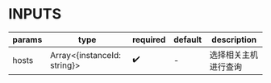 [//]: # "business-bricks/monitor-log/monitor-log.ts"

# INPUTS

| params | type                         | required | default | description          |
| ------ | ---------------------------- | -------- | ------- | -------------------- |
| hosts  | Array<{instanceId: string}>️ | ✔️       | -       | 选择相关主机进行查询 |
